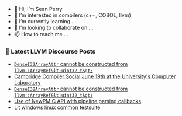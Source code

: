 - 👋 Hi, I’m Sean Perry
- 👀 I’m interested in compilers (c++, COBOL, llvm)
- 🌱 I’m currently learning ...
- 💞️ I’m looking to collaborate on ...
- 📫 How to reach me ...

<!---
s66perry/s66perry is a ✨ special ✨ repository because its `README.md` (this file) appears on your GitHub profile.
You can click the Preview link to take a look at your changes.
--->
### 📕 Latest LLVM Discourse Posts

<!-- DISCOURSE-LLVM:START -->
- [`DenseI32ArrayAttr` cannot be constructed from `llvm::ArrayRef&lt;uint32_t&gt;`](https://discourse.llvm.org/t/densei32arrayattr-cannot-be-constructed-from-llvm-arrayref-uint32-t/79532#post_13)
- [Cambridge Compiler Social June 19th at the University&#39;s Computer Laboratory](https://discourse.llvm.org/t/cambridge-compiler-social-june-19th-at-the-universitys-computer-laboratory/79049#post_2)
- [`DenseI32ArrayAttr` cannot be constructed from `llvm::ArrayRef&lt;uint32_t&gt;`](https://discourse.llvm.org/t/densei32arrayattr-cannot-be-constructed-from-llvm-arrayref-uint32-t/79532#post_12)
- [Use of NewPM C API with pipeline parsing callbacks](https://discourse.llvm.org/t/use-of-newpm-c-api-with-pipeline-parsing-callbacks/79545#post_1)
- [Lit windows linux common testsuite](https://discourse.llvm.org/t/lit-windows-linux-common-testsuite/79538#post_5)
<!-- DISCOURSE-LLVM:END -->
